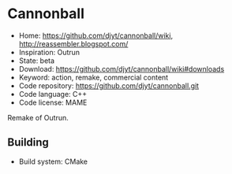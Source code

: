 # Cannonball

- Home: https://github.com/djyt/cannonball/wiki, http://reassembler.blogspot.com/
- Inspiration: Outrun
- State: beta
- Download: https://github.com/djyt/cannonball/wiki#downloads
- Keyword: action, remake, commercial content
- Code repository: https://github.com/djyt/cannonball.git
- Code language: C++
- Code license: MAME

Remake of Outrun.

## Building

- Build system: CMake
